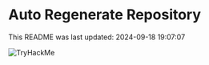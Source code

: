 # Auto Regenerate Repository

This README was last updated: 2024-09-18 19:07:07

 ![TryHackMe](https://tryhackme.com/badge/533634)